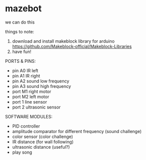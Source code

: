 # mazebot

we can do this

things to note:
1. download and install makeblock library for arduino https://github.com/Makeblock-official/Makeblock-Libraries
2. have fun!

PORTS & PINS:

- pin A0 IR left
- pin A1 IR right
- pin A2 sound low frequency
- pin A3 sound high frequency
- port M1 right motor
- port M2 left motor
- port 1 line sensor
- port 2 ultrasonic sensor

SOFTWARE MODULES:

- PID controller
- amplitude comparator for different frequency (sound challenge)
- color sensor (color challenge)
- IR distance (for wall following)
- ultrasonic distance (useful?)
- play song
